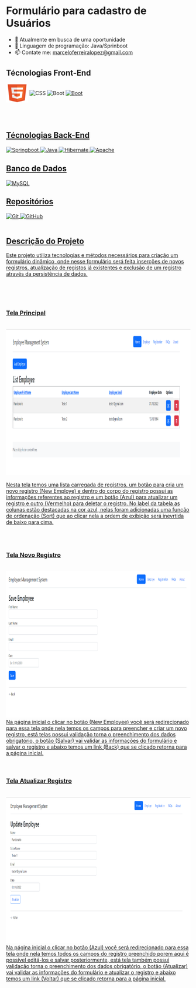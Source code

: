 # Formulário para cadastro de Usuários

- 🔭 Atualmente em busca de uma oportunidade
- 🌱 Linguagem de programação: Java/Sprinboot
- 📫 Contate me: marceloferreiralopez@gmail.com<br>


 <div><h2>Técnologias Front-End</h2></div>
  <div style="display: inline_block"> 
   <img align="center" alt="HTML" height="50" width="60" src="https://raw.githubusercontent.com/devicons/devicon/master/icons/html5/html5-original.svg">
   <img align="center" alt="CSS" height="50" width="60" src="https://icongr.am/devicon/css3-original.svg?size=128&color=currentColor">
   <img align="center" alt="Boot" height="50" width="60" src="https://cdn.jsdelivr.net/gh/devicons/devicon/icons/bootstrap/bootstrap-plain.svg">
<a target="_blank" href="https://icons8.com/icon/iWpVsSkAqPpZ/thymeleaf"/>
 <img align="center" alt="Boot" height="60" width="60" src="https://img.icons8.com/color/48/null/thymeleaf.png"">

   <br> <br>      
  </div>
  
  <h2>Técnologias Back-End</h2>
    <div style="display: inline_block"> 
  <img align="center" alt="Springboot" height="50" width="60" src="https://cdn.jsdelivr.net/gh/devicons/devicon/icons/spring/spring-original.svg">
  <img align="center" alt="Java" height="50" width="75" src="https://cdn.jsdelivr.net/gh/devicons/devicon/icons/java/java-original.svg">
  <img align="center" alt="Hibernate" height="85" width="95" src="https://www.vectorlogo.zone/logos/hibernate/hibernate-ar21.svg">
  <img align="center" alt="Apache" height="85" width="95" src="https://www.vectorlogo.zone/logos/apache/apache-official.svg">
   </div>
   
  <div><h2>Banco de Dados</h2></div>
   <div style="display: inline_block"> 
     <img align="center" alt="MySQL" height="70" width="70" src="https://cdn.jsdelivr.net/gh/devicons/devicon/icons/mysql/mysql-original-wordmark.svg"> 
  </div> 
 
  <div><h2>Repositórios</h2></div>
  <div style="display: inline_block"> 
 <img align="center" alt="Git" height="55" width="70" src="https://icongr.am/devicon/git-original.svg?size=148&color=currentColor">
 <img align="center" alt="GitHub" height="55" width="70" src="https://cdn.jsdelivr.net/gh/devicons/devicon/icons/github/github-original.svg">
   <br><br>
  </div>
</div>  

 <div><h2>Descrição do Projeto</h2></div>
  <div style="display: inline_block"> 
  Este projeto utiliza tecnologias e métodos necessários para criação um formulário dinâmico, onde nesse formulário será feita inserções de novos registros, atualização de registos já existentes e exclusão de um registro através da persistência de dados.
   
  </div>
  <br>
</div>  

<br><br>
<div><h3>Tela Principal</h3></div>

<br>
<img alt="JS" height="400" width="1100" src="https://github.com/MarceloFLopez/CadastroUsuarios/blob/master/form_basic.PNG">

Nesta tela temos uma lista carregada de registros, um botão para cria um novo registro (New Employe) e dentro do corpo do registro possui as
informações referentes ao registro e um botão (Azul) para atualizar um registro e outro (Vermelho) para deletar o registro.
No label da tabela as colunas estão destacadas na cor azul, nelas foram adicionadas uma função de ordenação (Sort) que ao clicar nela a ordem de exibição será inevrtida de baixo para cima.

<div style="display: inline_block">    
   <br><br>
  </div>
</div>  

<div><h3>Tela Novo Registro</h3></div>
<br>
<img height="400" width="1100" src="https://github.com/MarceloFLopez/CadastroUsuarios/blob/c25368226b51941f26744adb716c6138c8d9301d/form_register.PNG">
Na página inicial o clicar no botão (New Employee) você será redirecionado para essa tela onde nela temos os campos para preencher e criar um novo registro,
está telas possui validação torna o preenchimento dos dados obrigatório, o botão (Salvar) vai validar as informações do formulário e salvar o registro e abaixo temos um link (Back) que se clicado retorna para a página inicial.

<div style="display: inline_block">    
   <br><br>
  </div>
</div> 

<div><h3>Tela Atualizar Registro</h3></div>
<br>
<img height="400" width="1100" src="https://github.com/MarceloFLopez/CadastroUsuarios/blob/master/form_update.PNG">
Na página inicial o clicar no botão (Azul) você será redirecionado para essa tela onde nela temos todos os campos do registro preenchido porem aqui é possível editá-los e salvar posteriormente, está tela também possui validação torna o preenchimento dos dados obrigatório, o botão (Atualizar) vai validar as informações do formulário e atualizar o registro e abaixo temos um link (Voltar) que se clicado retorna para a página inicial.

<div style="display: inline_block">    
   <br><br>
  </div>
</div>

